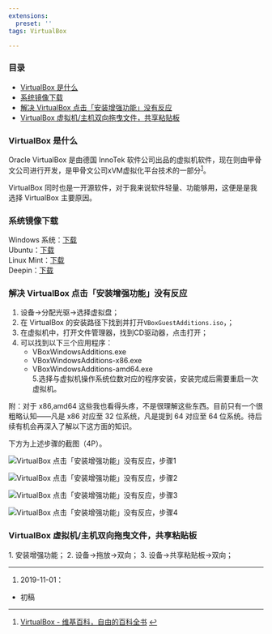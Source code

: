 ```yaml
---
extensions:
  preset: ''
tags: VirtualBox

---
```


<h3 id="目录">目录</h3>
<ul>
<li><a href="#1">VirtualBox 是什么</a></li>
<li><a href="#2">系统镜像下载</a></li>
<li><a href="#3">解决 VirtualBox 点击「安装增强功能」没有反应</a></li>
<li><a href="#4">VirtualBox 虚拟机/主机双向拖曳文件，共享粘贴板</a></li>
</ul>
<h3 id="1">VirtualBox 是什么</h3>
<p>Oracle VirtualBox 是由德国 InnoTek 软件公司出品的虚拟机软件，现在则由甲骨文公司进行开发，是甲骨文公司xVM虚拟化平台技术的一部分<sup class="footnote-ref"><a href="#fn1" id="fnref1">1</a></sup>。</p>
<p>VirtualBox 同时也是一开源软件，对于我来说软件轻量、功能够用，这便是是我选择  VirtualBox 主要原因。</p>
<h3 id="2">系统镜像下载</h3>
<p>Windows 系统：<a href="http://msdn.itellyou.cn/">下载</a><br>
Ubuntu：<a href="https://ubuntu.com/download/desktop">下载</a><br>
Linux Mint：<a href="https://linuxmint.com/download.php">下载</a><br>
Deepin：<a href="https://www.deepin.org/download/">下载</a></p>
<h3 id="3">解决 VirtualBox 点击「安装增强功能」没有反应</h3>
<ol>
<li>设备→分配光驱→选择虚拟盘；</li>
<li>在 VirtualBox 的安装路径下找到并打开<code>VBoxGuestAdditions.iso</code>，；</li>
<li>在虚拟机中，打开文件管理器，找到CD驱动器，点击打开；</li>
<li>可以找到以下三个应用程序：
<ul>
<li>VBoxWindowsAdditions.exe</li>
<li>VBoxWindowsAdditions-x86.exe</li>
<li>VBoxWindowsAdditions-amd64.exe<br>
5.选择与虚拟机操作系统位数对应的程序安装，安装完成后需要重启一次虚拟机。</li>
</ul>
</li>
</ol>
<p>附：对于 x86,amd64 这些我也看得头疼，不是很理解这些东西。目前只有一个很粗略认知——凡是 x86 对应至 32 位系统，凡是提到 64 对应至 64 位系统。待后续有机会再深入了解以下这方面的知识。</p>
<p>下方为上述步骤的截图（4P）。</p>
<p><img src="https://cdn.jsdelivr.net/gh/joeyliu6/Blogger@master/static_files/iljw/img/large/20191101213059.png" alt="VirtualBox 点击「安装增强功能」没有反应，步骤1"></p>
<p><img src="https://cdn.jsdelivr.net/gh/joeyliu6/Blogger@master/static_files/iljw/img/large/20191101213505.png" alt="VirtualBox 点击「安装增强功能」没有反应，步骤2"></p>
<p><img src="https://cdn.jsdelivr.net/gh/joeyliu6/Blogger@master/static_files/iljw/img/large/20191101213645.png" alt="VirtualBox 点击「安装增强功能」没有反应，步骤3"></p>
<p><img src="https://cdn.jsdelivr.net/gh/joeyliu6/Blogger@master/static_files/iljw/img/large/20191101213850.png" alt="VirtualBox 点击「安装增强功能」没有反应，步骤4"></p>
<h3 id="4">VirtualBox 虚拟机/主机双向拖曳文件，共享粘贴板</h3>
1. 安装增强功能；
2. 设备→拖放→双向；
3. 设备→共享粘贴板→双向；
<hr>
<ol>
<li>2019-11-01：</li>
</ol>
<ul>
<li>初稿</li>
</ul>
<hr class="footnotes-sep">
<section class="footnotes">
<ol class="footnotes-list">
<li id="fn1" class="footnote-item"><p><a href="https://zh.wikipedia.org/wiki/VirtualBox#cite_note-1">VirtualBox - 维基百科，自由的百科全书</a> <a href="#fnref1" class="footnote-backref">↩︎</a></p>
</li>
</ol>
</section>

